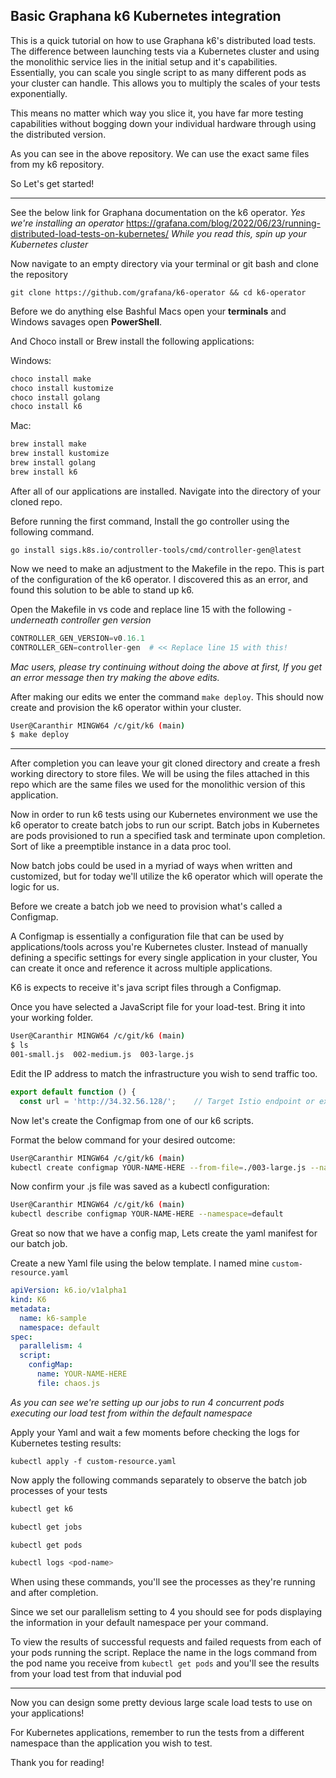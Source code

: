 Basic Graphana k6 Kubernetes integration
---

This is a quick tutorial on how to use Graphana k6's distributed load tests.
The difference between launching tests via a Kubernetes cluster and using the monolithic service lies in the initial setup and it's capabilities. Essentially, you can scale you single script to as many different pods as your cluster can handle. This allows you to multiply the scales of your tests exponentially.

This means no matter which way you slice it, you have far more testing capabilities without bogging down your individual hardware through using the distributed version.

As you can see in the above repository. We can use the exact same files from my k6 repository. 

So Let's get started!

---
See the below link for Graphana documentation on the k6 operator. *Yes we're installing an operator* https://grafana.com/blog/2022/06/23/running-distributed-load-tests-on-kubernetes/
*While you read this, spin up your Kubernetes cluster*

Now navigate to an empty directory via your terminal or git bash and clone the repository 
```
git clone https://github.com/grafana/k6-operator && cd k6-operator
```

Before we do anything else Bashful Macs open your **terminals** and Windows savages open **PowerShell**.

And Choco install or Brew install the following applications: 

Windows:
```python
choco install make 
choco install kustomize
choco install golang
choco install k6 
```

Mac:
```python
brew install make 
brew install kustomize
brew install golang
brew install k6 
```


After all of our applications are installed. Navigate into the directory of your cloned repo.

Before running the first command, Install the go controller using the following command. 
```
go install sigs.k8s.io/controller-tools/cmd/controller-gen@latest
```

Now we need to make an adjustment to the Makefile in the repo. This is part of the configuration of the k6 operator. I discovered this as an error, and found this solution to be able to stand up k6. 

Open the Makefile in vs code and replace line 15 with the following - *underneath controller gen version* 
```python
CONTROLLER_GEN_VERSION=v0.16.1
CONTROLLER_GEN=controller-gen  # << Replace line 15 with this!
```
*Mac users, please try continuing without doing the above at first, If you get an error message then try making the above edits.*

After making our edits we enter the command `make deploy`. This should now create and provision the k6 operator within your cluster.
```bash
User@Caranthir MINGW64 /c/git/k6 (main)
$ make deploy
```
---
After completion you can leave your git cloned directory and create a fresh working directory to store files. We will be using the files attached in this repo which are the same files we used for the monolithic version of this application.

Now in order to run k6 tests using our Kubernetes environment we use the k6 operator to create batch jobs to run our script. Batch jobs in Kubernetes are pods provisioned to run a specified task and terminate upon completion. Sort of like a preemptible instance in a data proc tool. 

Now batch jobs could be used in a myriad of ways when written and customized, but for today we'll utilize the k6 operator which will operate the logic for us.

Before we create a batch job we need to provision what's called a Configmap. 

A Configmap is essentially a configuration file that can be used by applications/tools across you're Kubernetes cluster. Instead of manually defining a specific settings for every single application in your cluster, You can create it once and reference it across multiple applications.

K6 is expects to receive it's java script files through a Configmap.  

Once you have selected a JavaScript file for your load-test. Bring it into your working folder.
```bash
User@Caranthir MINGW64 /c/git/k6 (main)
$ ls
001-small.js  002-medium.js  003-large.js
```
Edit the IP address to match the infrastructure you wish to send traffic too.
```javascript
export default function () {
  const url = 'http://34.32.56.128/';    // Target Istio endpoint or external route
```


Now let's create the Configmap from one of our k6 scripts.

Format the below command for your desired outcome:
```bash
User@Caranthir MINGW64 /c/git/k6 (main)
kubectl create configmap YOUR-NAME-HERE --from-file=./003-large.js --namespace=default
```

Now confirm your .js file was saved as a kubectl configuration:
```bash
User@Caranthir MINGW64 /c/git/k6 (main)
kubectl describe configmap YOUR-NAME-HERE --namespace=default
```

Great so now that we have a config map, Lets create the yaml manifest for our batch job.

Create a new Yaml file using the below template. I named mine `custom-resource.yaml`
```yaml
apiVersion: k6.io/v1alpha1
kind: K6
metadata:
  name: k6-sample
  namespace: default
spec:
  parallelism: 4
  script:
    configMap:
      name: YOUR-NAME-HERE
      file: chaos.js
```
*As you can see we're setting up our jobs to run 4 concurrent pods executing our load test from within the default namespace*


Apply your Yaml and wait a few moments before checking the logs for Kubernetes testing results:
```
kubectl apply -f custom-resource.yaml
```

Now apply the following commands separately to observe the batch job processes of your tests 
```bash
kubectl get k6 

kubectl get jobs 

kubectl get pods 

kubectl logs <pod-name>
```

When using these commands, you'll see the processes as they're running and after completion. 

Since we set our parallelism setting to 4 you should see for pods displaying the information in your default namespace per your command.  

To view the results of successful requests and failed requests from each of your pods running the script. Replace the name in the logs command from the pod name you receive from `kubectl get pods` and you'll see the results from your load test from that induvial pod 

---

Now you can design some pretty devious large scale load tests to use on your applications!

For Kubernetes applications, remember to run the tests from a different namespace than the application you wish to test.

Thank you for reading!
